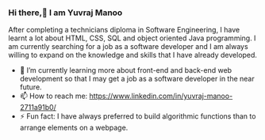 ### Hi there,👋 I am Yuvraj Manoo

After completing a technicians diploma in Software Engineering, I have learnt a lot about HTML, CSS, SQL and object oriented Java programming. I am currently searching for a job as a software developer and I am always willing to expand on the knowledge and skills that I have already developed.

- 🌱 I’m currently learning more about front-end and back-end web development so that I may get a job as a software developer in the near future.
- 📫 How to reach me: https://www.linkedin.com/in/yuvraj-manoo-2711a91b0/
- ⚡ Fun fact: I have always preferred to build algorithmic functions than to arrange elements on a webpage.
